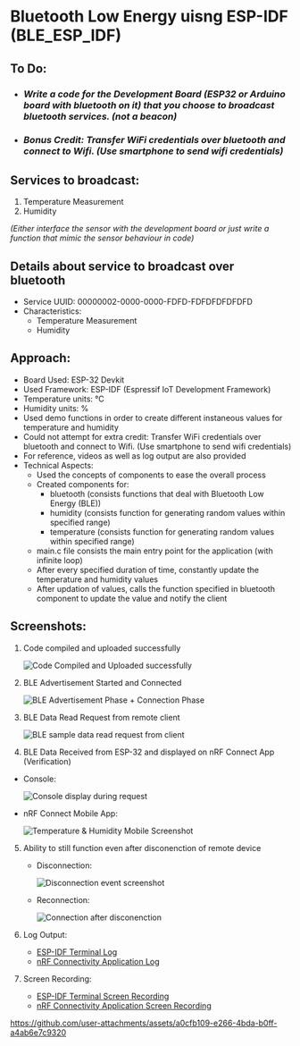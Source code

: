 # Bluetooth Low Energy uisng ESP-IDF (BLE_ESP_IDF)

## To Do: 
  - ### _Write a code for the Development Board (ESP32 or Arduino board with bluetooth on it) that you choose to broadcast bluetooth services. (not a beacon)_
  - ### _Bonus Credit: Transfer WiFi credentials over bluetooth and connect to Wifi. (Use smartphone to send wifi credentials)_

## Services to broadcast:
1. Temperature Measurement
2. Humidity

_(Either interface the sensor with the development board or just write a function that mimic the sensor behaviour in code)_

## Details about service to broadcast over bluetooth
  - Service UUID: 00000002-0000-0000-FDFD-FDFDFDFDFDFD
  - Characteristics:
     - Temperature Measurement
     - Humidity

## Approach:
  - Board Used: ESP-32 Devkit
  - Used Framework: ESP-IDF (Espressif IoT Development Framework)
  - Temperature units: °C
  - Humidity units: %
  - Used demo functions in order to create different instaneous values for temperature and humidity
  - Could not attempt for extra credit: Transfer WiFi credentials over bluetooth and connect to Wifi. (Use smartphone to send wifi credentials)
  - For reference, videos as well as log output are also provided
  - Technical Aspects:
    - Used the concepts of components to ease the overall process
    - Created components for:
      - bluetooth (consists functions that deal with Bluetooth Low Energy (BLE))
      - humidity (consists function for generating random values within specified range)
      - temperature (consists function for generating random values within specified range)
    - main.c file consists the main entry point for the application (with infinite loop)
    - After every specified duration of time, constantly update the temperature and humidity values
    - After updation of values, calls the function specified in bluetooth component to update the value and notify the client  


## Screenshots:
1. Code compiled and uploaded successfully

      ![Code Compiled and Uploaded successfully](https://github.com/user-attachments/assets/8a8cccaa-d5ec-45ea-a8ec-2e5005f6ed61)

2. BLE Advertisement Started and Connected

      ![BLE Advertisement Phase + Connection Phase](https://github.com/user-attachments/assets/c82f458c-9e12-4310-8175-169ad77e98b3)

3. BLE Data Read Request from remote client

      ![BLE sample data read request from client](https://github.com/user-attachments/assets/c5bc4776-3636-46d2-9b13-9d8ba5993568)

4. BLE Data Received from ESP-32 and displayed on nRF Connect App (Verification)

  - Console:

      ![Console display during request](https://github.com/user-attachments/assets/ddc4076d-25f6-45aa-80db-cfa69b6f9fb3)

    
  - nRF Connect Mobile App:

      ![Temperature & Humidity Mobile Screenshot](https://github.com/user-attachments/assets/d49e477a-f655-4f50-9c39-9e80f89e34f6)


5. Ability to still function even after disconenction of remote device

    - Disconnection:

        ![Disconnection event screenshot](https://github.com/user-attachments/assets/58973849-273e-40cb-b160-25c5b6c0a7bb)

    - Reconnection:

        ![Connection after disconenction](https://github.com/user-attachments/assets/d82d9ec7-65c8-45bc-b1e8-f94f07185494)

6. Log Output:
      - [ESP-IDF Terminal Log](https://github.com/GodSpeeD-17/BLE_ESP_IDF/blob/main/logs/ESP-IDF%20Terminal.txt)
      - [nRF Connectivity Application Log](https://github.com/GodSpeeD-17/BLE_ESP_IDF/blob/main/logs/nRF%20Connectivity%20log.txt)

7. Screen Recording:
      - [ESP-IDF Terminal Screen Recording](https://github.com/GodSpeeD-17/BLE_ESP_IDF/blob/main/Videos/BLE%20ESP-IDF%20Terminal.mp4)
      - [nRF Connectivity Application Screen Recording](https://github.com/GodSpeeD-17/BLE_ESP_IDF/blob/main/Videos/nRF%20Connectivity%20Video.mp4)
  


https://github.com/user-attachments/assets/a0cfb109-e266-4bda-b0ff-a4ab6e7c9320
